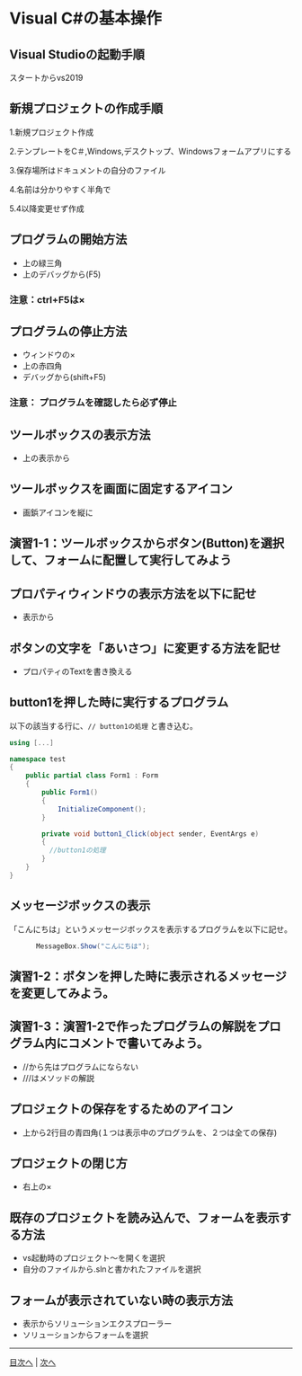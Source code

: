 # Visual C#の基本操作
## Visual Studioの起動手順
スタートからvs2019
## 新規プロジェクトの作成手順
1.新規プロジェクト作成

2.テンプレートをC＃,Windows,デスクトップ、Windowsフォームアプリにする

3.保存場所はドキュメントの自分のファイル

4.名前は分かりやすく半角で	 

5.4以降変更せず作成	

## プログラムの開始方法
- 上の緑三角
- 上のデバッグから(F5)
### 注意：ctrl+F5は×

## プログラムの停止方法
- ウィンドウの×
- 上の赤四角
- デバッグから(shift+F5)
### 注意： プログラムを確認したら必ず停止

## ツールボックスの表示方法
- 上の表示から

## ツールボックスを画面に固定するアイコン
- 画鋲アイコンを縦に

## 演習1-1：ツールボックスからボタン(Button)を選択して、フォームに配置して実行してみよう

## プロパティウィンドウの表示方法を以下に記せ
- 表示から

## ボタンの文字を「あいさつ」に変更する方法を記せ
- プロパティのTextを書き換える

## button1を押した時に実行するプログラム
以下の該当する行に、`// button1の処理` と書き込む。

```cs
using [...]

namespace test
{
    public partial class Form1 : Form
    {
        public Form1()
        {
            InitializeComponent();
        }

        private void button1_Click(object sender, EventArgs e)
        {
　　　　　　//button1の処理
        }
    }
}
```

## メッセージボックスの表示
「こんにちは」というメッセージボックスを表示するプログラムを以下に記せ。

```cs
　　　　MessageBox.Show("こんにちは");
```

## 演習1-2：ボタンを押した時に表示されるメッセージを変更してみよう。

## 演習1-3：演習1-2で作ったプログラムの解説をプログラム内にコメントで書いてみよう。
- //から先はプログラムにならない
- ///はメソッドの解説

## プロジェクトの保存をするためのアイコン
- 上から2行目の青四角(１つは表示中のプログラムを、２つは全ての保存)

## プロジェクトの閉じ方
- 右上の×

## 既存のプロジェクトを読み込んで、フォームを表示する方法
- vs起動時のプロジェクト～を開くを選択
- 自分のファイルから.slnと書かれたファイルを選択

## フォームが表示されていない時の表示方法
- 表示からソリューションエクスプローラー
- ソリューションからフォームを選択

---

[目次へ](README.md#%E7%9B%AE%E6%AC%A1) | [次へ](README.md#%E3%83%97%E3%83%AD%E3%82%B0%E3%83%A9%E3%83%9F%E3%83%B3%E3%82%B0%E3%81%AE%E8%82%9D)
